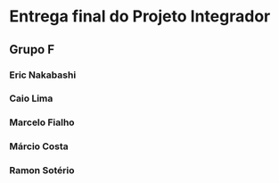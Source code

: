 # Entrega final do Projeto Integrador

## Grupo F

### Eric Nakabashi
### Caio Lima
### Marcelo Fialho
### Márcio Costa
### Ramon Sotério
